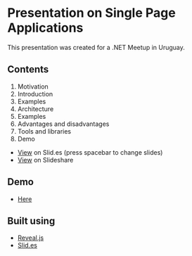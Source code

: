 Presentation on Single Page Applications
================

This presentation was created for a .NET Meetup in Uruguay.

Contents
---------
 1. Motivation
 2. Introduction
 3. Examples
 4. Architecture
 5. Examples
 6. Advantages and disadvantages
 7. Tools and libraries
 8. Demo

- [View](https://slid.es/diegocard/single-page-applications) on Slid.es (press spacebar to change slides)
- [View](http://www.slideshare.net/dcslides/spa-25806613) on Slideshare

Demo
---------
- [Here](https://github.com/diegocard/PluralsightSpaJumpStartFinal)

Built using
---------
- [Reveal.js](http://lab.hakim.se/reveal-js/)
- [Slid.es](http://www.slid.es/)
